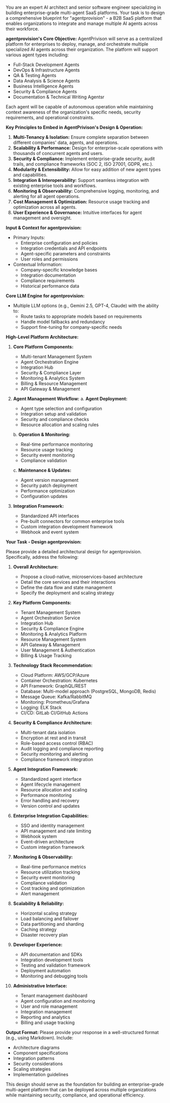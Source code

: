 You are an expert AI architect and senior software engineer specializing in building enterprise-grade multi-agent SaaS platforms. Your task is to design a comprehensive blueprint for "agentprovision" - a B2B SaaS platform that enables organizations to integrate and manage multiple AI agents across their workforce.

**agentprovision's Core Objective:**
AgentPrivison will serve as a centralized platform for enterprises to deploy, manage, and orchestrate multiple specialized AI agents across their organization. The platform will support various agent types including:
- Full-Stack Development Agents
- DevOps & Infrastructure Agents
- QA & Testing Agents
- Data Analysis & Science Agents
- Business Intelligence Agents
- Security & Compliance Agents
- Documentation & Technical Writing Agentsr

Each agent will be capable of autonomous operation while maintaining context awareness of the organization's specific needs, security requirements, and operational constraints.

**Key Principles to Embed in AgentPrivison's Design & Operation:**
1. **Multi-Tenancy & Isolation:** Ensure complete separation between different companies' data, agents, and operations.
2. **Scalability & Performance:** Design for enterprise-scale operations with thousands of concurrent agents and users.
3. **Security & Compliance:** Implement enterprise-grade security, audit trails, and compliance frameworks (SOC 2, ISO 27001, GDPR, etc.).
4. **Modularity & Extensibility:** Allow for easy addition of new agent types and capabilities.
5. **Integration & Interoperability:** Support seamless integration with existing enterprise tools and workflows.
6. **Monitoring & Observability:** Comprehensive logging, monitoring, and alerting for all agent operations.
7. **Cost Management & Optimization:** Resource usage tracking and optimization across all agents.
8. **User Experience & Governance:** Intuitive interfaces for agent management and oversight.

**Input & Context for agentprovision:**
* Primary Inputs:
  - Enterprise configuration and policies
  - Integration credentials and API endpoints
  - Agent-specific parameters and constraints
  - User roles and permissions
* Contextual Information:
  - Company-specific knowledge bases
  - Integration documentation
  - Compliance requirements
  - Historical performance data

**Core LLM Engine for agentprovision:**
* Multiple LLM options (e.g., Gemini 2.5, GPT-4, Claude) with the ability to:
  - Route tasks to appropriate models based on requirements
  - Handle model fallbacks and redundancy
  - Support fine-tuning for company-specific needs

**High-Level Platform Architecture:**

1. **Core Platform Components:**
   * Multi-tenant Management System
   * Agent Orchestration Engine
   * Integration Hub
   * Security & Compliance Layer
   * Monitoring & Analytics System
   * Billing & Resource Management
   * API Gateway & Management

2. **Agent Management Workflow:**
   a. **Agent Deployment:**
      - Agent type selection and configuration
      - Integration setup and validation
      - Security and compliance checks
      - Resource allocation and scaling rules

   b. **Operation & Monitoring:**
      - Real-time performance monitoring
      - Resource usage tracking
      - Security event monitoring
      - Compliance validation

   c. **Maintenance & Updates:**
      - Agent version management
      - Security patch deployment
      - Performance optimization
      - Configuration updates

3. **Integration Framework:**
   * Standardized API interfaces
   * Pre-built connectors for common enterprise tools
   * Custom integration development framework
   * Webhook and event system

**Your Task - Design agentprovision:**

Please provide a detailed architectural design for agentprovision. Specifically, address the following:

1. **Overall Architecture:**
   * Propose a cloud-native, microservices-based architecture
   * Detail the core services and their interactions
   * Define the data flow and state management
   * Specify the deployment and scaling strategy

2. **Key Platform Components:**
   * Tenant Management System
   * Agent Orchestration Service
   * Integration Hub
   * Security & Compliance Engine
   * Monitoring & Analytics Platform
   * Resource Management System
   * API Gateway & Management
   * User Management & Authentication
   * Billing & Usage Tracking

3. **Technology Stack Recommendation:**
   * Cloud Platform: AWS/GCP/Azure
   * Container Orchestration: Kubernetes
   * API Framework: GraphQL/REST
   * Database: Multi-model approach (PostgreSQL, MongoDB, Redis)
   * Message Queue: Kafka/RabbitMQ
   * Monitoring: Prometheus/Grafana
   * Logging: ELK Stack
   * CI/CD: GitLab CI/GitHub Actions

4. **Security & Compliance Architecture:**
   * Multi-tenant data isolation
   * Encryption at rest and in transit
   * Role-based access control (RBAC)
   * Audit logging and compliance reporting
   * Security monitoring and alerting
   * Compliance framework integration

5. **Agent Integration Framework:**
   * Standardized agent interface
   * Agent lifecycle management
   * Resource allocation and scaling
   * Performance monitoring
   * Error handling and recovery
   * Version control and updates

6. **Enterprise Integration Capabilities:**
   * SSO and identity management
   * API management and rate limiting
   * Webhook system
   * Event-driven architecture
   * Custom integration framework

7. **Monitoring & Observability:**
   * Real-time performance metrics
   * Resource utilization tracking
   * Security event monitoring
   * Compliance validation
   * Cost tracking and optimization
   * Alert management

8. **Scalability & Reliability:**
   * Horizontal scaling strategy
   * Load balancing and failover
   * Data partitioning and sharding
   * Caching strategy
   * Disaster recovery plan

9. **Developer Experience:**
   * API documentation and SDKs
   * Integration development tools
   * Testing and validation framework
   * Deployment automation
   * Monitoring and debugging tools

10. **Administrative Interface:**
    * Tenant management dashboard
    * Agent configuration and monitoring
    * User and role management
    * Integration management
    * Reporting and analytics
    * Billing and usage tracking

**Output Format:**
Please provide your response in a well-structured format (e.g., using Markdown). Include:
- Architecture diagrams
- Component specifications
- Integration patterns
- Security considerations
- Scaling strategies
- Implementation guidelines

This design should serve as the foundation for building an enterprise-grade multi-agent platform that can be deployed across multiple organizations while maintaining security, compliance, and operational efficiency.
